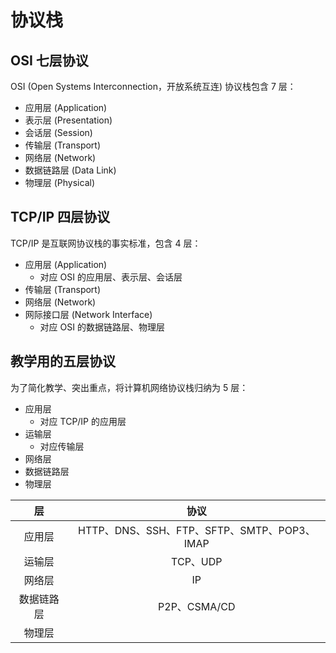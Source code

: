 # 协议栈

## OSI 七层协议

OSI (Open Systems Interconnection，开放系统互连) 协议栈包含 7 层：

- 应用层 (Application)
- 表示层 (Presentation)
- 会话层 (Session)
- 传输层 (Transport)
- 网络层 (Network)
- 数据链路层 (Data Link)
- 物理层 (Physical)

## TCP/IP 四层协议

TCP/IP 是互联网协议栈的事实标准，包含 4 层：

- 应用层 (Application)
  - 对应 OSI 的应用层、表示层、会话层
- 传输层 (Transport)
- 网络层 (Network)
- 网际接口层 (Network Interface)
  - 对应 OSI 的数据链路层、物理层

## 教学用的五层协议

为了简化教学、突出重点，将计算机网络协议栈归纳为 5 层：

- 应用层
  - 对应 TCP/IP 的应用层
- 运输层
  - 对应传输层
- 网络层
- 数据链路层
- 物理层

|     层     |                    协议                     |
| :--------: | :-----------------------------------------: |
|   应用层   | HTTP、DNS、SSH、FTP、SFTP、SMTP、POP3、IMAP |
|   运输层   |                  TCP、UDP                   |
|   网络层   |                     IP                      |
| 数据链路层 |                P2P、CSMA/CD                 |
|   物理层   |                                             |
